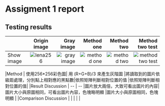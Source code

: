 # Assigment 1 report
## Testing results
|| Origin image | Gray image | Method one  | Method two | Method two test |
| ------------ |:----------:| -----------:|-----------:|----------------:|----------------:|
|Show image|![lena256](https://user-images.githubusercontent.com/32957934/32135685-c90ddeec-bc35-11e7-9b6f-b14882acbc8f.jpg)|![gray image](https://user-images.githubusercontent.com/32957934/32135699-fc4233b2-bc35-11e7-8b53-3c606fe9bac5.jpg)|![method one](https://user-images.githubusercontent.com/32957934/32135701-ffe481fa-bc35-11e7-9526-743d1a4cd3dc.jpg)|![method two](https://user-images.githubusercontent.com/32957934/32135703-02e98eae-bc36-11e7-806b-d4b7ed39e1e3.jpg)|![method two test](https://user-images.githubusercontent.com/32957934/32135705-057c96de-bc36-11e7-960c-04ef947367de.jpg)|

|Method | 使用256*256彩色圖| 用 (R+G+B)/3 來產生灰階圖 |將讀取到的圖片依級距處理，分別點上相對應的黑點數|依照矩陣判斷相對位置的值 |依照矩陣判斷相對位置的值|
|Result Discussion | -- | -- |圖片放大兩倍，大致可看出圖片的內容|圖片大小與原圖相同，可看出圖片內容，色塊略明顯 |圖片大小與原圖相同，色塊明顯 |
|Comparison Discussion | | | | | 



